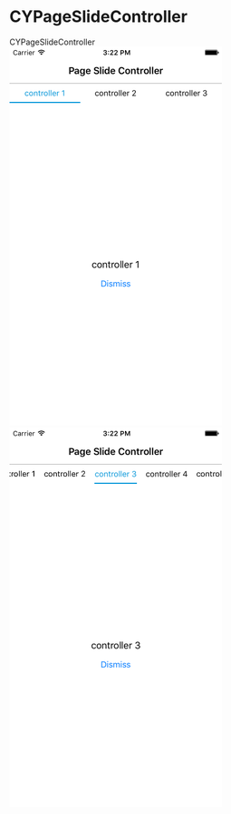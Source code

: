 # CYPageSlideController
CYPageSlideController
![Demo Screenshot](PageSlideControllerDemo/PageSlideControllerDemo/Resources/screenshot-1.png)
![Demo Screenshot](PageSlideControllerDemo/PageSlideControllerDemo/Resources/screenshot-2.png)
